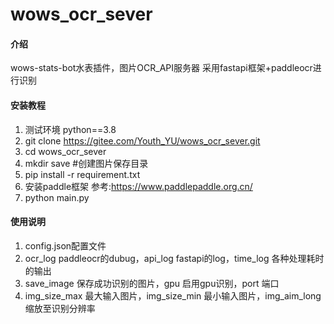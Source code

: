 # wows_ocr_sever

#### 介绍
wows-stats-bot水表插件，图片OCR_API服务器
采用fastapi框架+paddleocr进行识别


#### 安装教程

1.  测试环境 python==3.8
2.  git clone https://gitee.com/Youth_YU/wows_ocr_sever.git
3.  cd wows_ocr_sever
4.  mkdir save #创建图片保存目录
5.  pip install -r requirement.txt
6.  安装paddle框架 参考:https://www.paddlepaddle.org.cn/
7.  python main.py

#### 使用说明

1.  config.json配置文件
2.  ocr_log  paddleocr的dubug，api_log  fastapi的log，time_log  各种处理耗时的输出
3.  save_image  保存成功识别的图片，gpu  启用gpu识别，port  端口
4.  img_size_max  最大输入图片，img_size_min 最小输入图片，img_aim_long 缩放至识别分辨率
